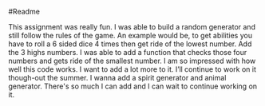#Readme

This assignment was really fun. I was able to build a random generator and still follow the rules of the game. An example would be, to get abilities you have to roll a 6 sided dice 4 times then get ride of the lowest number. Add the 3 highs numbers. I was able to add a function that checks those four numbers and gets ride of the smallest number. I am so impressed with how well this code works. I want to add a lot more to it. I’ll continue to work on it though-out the summer. I wanna add a spirit generator and animal generator. There's so much I can add and I can wait to continue working on it.
